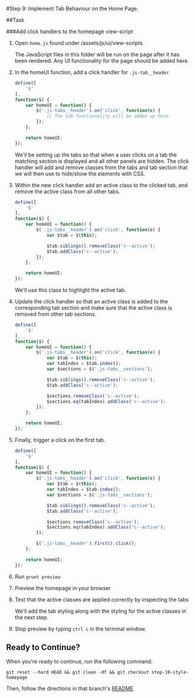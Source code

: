 #Step 9: Implement Tab Behaviour on the Home Page.

##Task

###Add click handlers to the homepage view-script

1. Open `home.js` found under /assets/js/ui/view-scripts

    The JavaScript files in this folder will be run on the page after it has been rendered. Any UI functionality for the page should be added here.

2. In the homeUI function, add a click handler for `.js-tab__header`

    ```javascript
    define([
        '$'
    ],
    function($) {
        var homeUI = function() {
            $('.js-tabs__header').on('click', function(e) {
                // The tab functionality will be added up here.
            });
        };

        return homeUI;
    });
    ```

    We'll be setting up the tabs so that when a user clicks on a tab the matching section is displayed and all other panels are hidden. The click handler will add and remove classes from the tabs and tab section that we will then use to hide/show the elements with CSS.

3. Within the new click handler add an active class to the clicked tab, and remove the active class from all other tabs.

    ```javascript
    define([
        '$'
    ],
    function($) {
        var homeUI = function() {
            $('.js-tabs__header').on('click', function(e) {
                var $tab = $(this);

                $tab.siblings().removeClass('c--active');
                $tab.addClass('c--active');
            });
        };

        return homeUI;
    });
    ```

    We'll use this class to highlight the active tab.

4. Update the click handler so that an active class is added to the corresponding tab section and make sure that the active class is removed from other tab sections.

    ```javascript
    define([
        '$'
    ],
    function($) {
        var homeUI = function() {
            $('.js-tabs__header').on('click', function(e) {
                var $tab = $(this);
                var tabIndex = $tab.index();
                var $sections = $('.js-tabs__sections');

                $tab.siblings().removeClass('c--active');
                $tab.addClass('c--active');

                $sections.removeClass('c--active');
                $sections.eq(tabIndex).addClass('c--active');
            });
        };

        return homeUI;
    });
    ```

5. Finally, trigger a click on the first tab.

    ```javascript
    define([
        '$'
    ],
    function($) {
        var homeUI = function() {
            $('.js-tabs__header').on('click', function(e) {
                var $tab = $(this);
                var tabIndex = $tab.index();
                var $sections = $('.js-tabs__sections');

                $tab.siblings().removeClass('c--active');
                $tab.addClass('c--active');

                $sections.removeClass('c--active');
                $sections.eq(tabIndex).addClass('c--active');
            });

            $('.js-tabs__header').first().click();
        };

        return homeUI;
    });
    ```

6. Run `grunt preview`
7. Preview the homepage in your browser
8. Test that the active classes are applied correctly by inspecting the tabs

    We'll add the tab styling along with the styling for the active classes in the next step.

9. Stop preview by typing `ctrl c` in the terminal window.


## Ready to Continue?

When you're ready to continue, run the following command:

```
git reset --hard HEAD && git clean -df && git checkout step-10-style-homepage
```

Then, follow the directions in that branch's [README](https://github.com/mobify/workshop--adaptivejs-site/blob/step-10-style-homepage/README.md)
